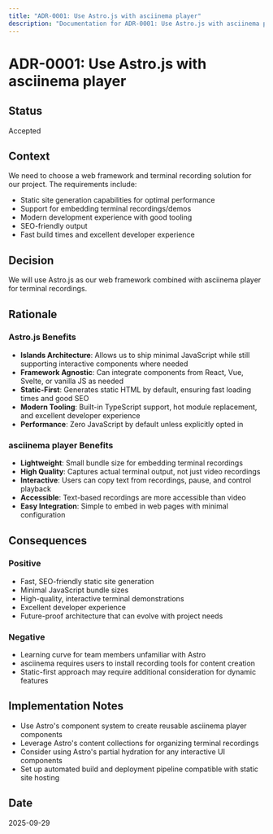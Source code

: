 ```yaml
---
title: "ADR-0001: Use Astro.js with asciinema player"
description: "Documentation for ADR-0001: Use Astro.js with asciinema player"
---
```


# ADR-0001: Use Astro.js with asciinema player

## Status

Accepted

## Context

We need to choose a web framework and terminal recording solution for our project. The requirements include:

- Static site generation capabilities for optimal performance
- Support for embedding terminal recordings/demos
- Modern development experience with good tooling
- SEO-friendly output
- Fast build times and excellent developer experience

## Decision

We will use Astro.js as our web framework combined with asciinema player for terminal recordings.

## Rationale

### Astro.js Benefits

- **Islands Architecture**: Allows us to ship minimal JavaScript while still supporting interactive components where needed
- **Framework Agnostic**: Can integrate components from React, Vue, Svelte, or vanilla JS as needed
- **Static-First**: Generates static HTML by default, ensuring fast loading times and good SEO
- **Modern Tooling**: Built-in TypeScript support, hot module replacement, and excellent developer experience
- **Performance**: Zero JavaScript by default unless explicitly opted in

### asciinema player Benefits

- **Lightweight**: Small bundle size for embedding terminal recordings
- **High Quality**: Captures actual terminal output, not just video recordings
- **Interactive**: Users can copy text from recordings, pause, and control playback
- **Accessible**: Text-based recordings are more accessible than video
- **Easy Integration**: Simple to embed in web pages with minimal configuration

## Consequences

### Positive

- Fast, SEO-friendly static site generation
- Minimal JavaScript bundle sizes
- High-quality, interactive terminal demonstrations
- Excellent developer experience
- Future-proof architecture that can evolve with project needs

### Negative

- Learning curve for team members unfamiliar with Astro
- asciinema requires users to install recording tools for content creation
- Static-first approach may require additional consideration for dynamic features

## Implementation Notes

- Use Astro's component system to create reusable asciinema player components
- Leverage Astro's content collections for organizing terminal recordings
- Consider using Astro's partial hydration for any interactive UI components
- Set up automated build and deployment pipeline compatible with static site hosting

## Date

2025-09-29

